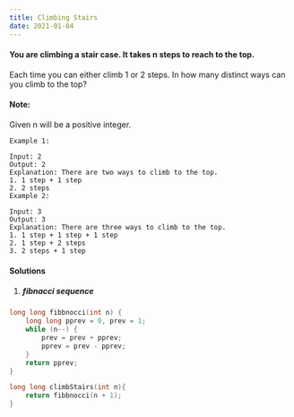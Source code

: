 ```yaml
---
title: Climbing Stairs
date: 2021-01-04
---
```

#### You are climbing a stair case. It takes n steps to reach to the top.

Each time you can either climb 1 or 2 steps. In how many distinct ways can you climb to the top?

#### Note: 
Given n will be a positive integer.

```
Example 1:

Input: 2
Output: 2
Explanation: There are two ways to climb to the top.
1. 1 step + 1 step
2. 2 steps
Example 2:

Input: 3
Output: 3
Explanation: There are three ways to climb to the top.
1. 1 step + 1 step + 1 step
2. 1 step + 2 steps
3. 2 steps + 1 step
```

#### Solutions

1. ##### fibnacci sequence

```cpp
long long fibbnocci(int n) {
    long long pprev = 0, prev = 1;
    while (n--) {
        prev = prev + pprev;
        pprev = prev - pprev;
    }
    return pprev;
}

long long climbStairs(int n){
    return fibbnocci(n + 1);
}
```